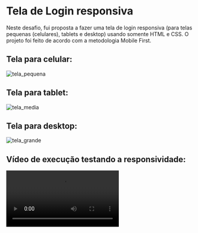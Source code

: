 <h1> Tela de Login responsiva </h1>

Neste desafio, fui proposta a fazer uma tela de login responsiva (para telas pequenas (celulares), tablets e desktop) usando somente HTML e CSS. 
O projeto foi feito de acordo com a metodologia Mobile First.

<h2> Tela para celular: </h2>
<img src="https://github.com/mirellesv/curso-html-css/assets/121313685/af2f15a1-eceb-48a9-b351-a6a49817ceef" alt="tela_pequena">
<h2> Tela para tablet: </h2>
<img src="https://github.com/mirellesv/curso-html-css/assets/121313685/93302de5-5d30-472e-888a-b92f1bd8ea01" alt="tela_media">
<h2>Tela para desktop:</h2>
<img src="https://github.com/mirellesv/curso-html-css/assets/121313685/0fca3809-fdbc-422b-a815-96d0ce354ca5" alt="tela_grande">

<h2>Vídeo de execução testando a responsividade:</h2>
<video src="https://github.com/mirellesv/curso-html-css/assets/121313685/89ff2a20-805c-41cf-bb57-5c174808dbd0"></video>
